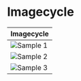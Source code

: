# Imagecycle

| Imagecycle |
|------------|
| ![Sample 1](https://allabout.network/media_188fa5bcd003e5a2d56e7ad3ca233300c9e52f1e5.png) |
| ![Sample 2](https://allabout.network/media_14e918fa88c2a9a810fd454fa04f0bd152c01fed2.jpeg) |
| ![Sample 3](https://allabout.network/media_1d92670adcfb7a18a062e49fd7967f4e9f76d8a52.jpeg) | 